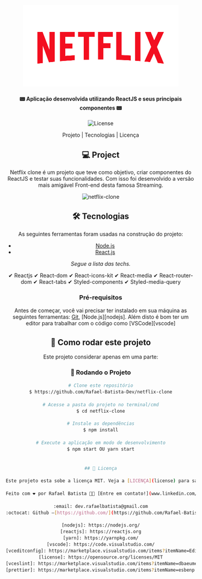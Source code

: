 <center>
<div align="center"> 
<p align="center" width= '30%'>
<img alt="netflix-clone" title="#netflix-clone" src="https://github.com/Rafael-Batista-Dev/netflix-clone/blob/master/src/images/logo@1.png" />
</p>
</div>
<h4 align="center"> 
	📟 Aplicação desenvolvida utilizando ReactJS e seus principais componentes 📟
</h4>

<p align="center">
	  
  
  <img alt="License" src="https://img.shields.io/badge/license-MIT-brightgreen"> 
<p>

<p align="center">
  Projeto |
  Tecnologias |
  Licença
</p>

## 💻 Project

Netflix clone é um projeto que teve como objetivo, criar componentes do ReactJS e testar suas funcionalidades. Com isso foi desenvolvido a versão mais amigável Front-end desta famosa Streaming.

<p align="center" width= '100%'>
<img alt="netflix-clone" title="#netflix-clone" src="https://github.com/Rafael-Batista-Dev/netflix-clone/blob/master/src/images/netflix-clone.gif" />
</p>

## 🛠 Tecnologias

As seguintes ferramentas foram usadas na construção do projeto:

- [Node.js](https://nodejs.org/en/)
- [React.js](https://reactjs.org)

_Segue a lista das techs._

✔ Reactjs
✔ React-dom
✔ React-icons-kit
✔ React-media
✔ React-router-dom
✔ React-tabs
✔ Styled-components
✔ Styled-media-query

### Pré-requisitos

Antes de começar, você vai precisar ter instalado em sua máquina as seguintes ferramentas:
[Git](https://git-scm.com), [Node.js][nodejs].
Além disto é bom ter um editor para trabalhar com o código como [VSCode][vscode]


## 🚀 Como rodar este projeto

Este projeto considerar apenas em uma parte:

### 🎲 Rodando o Projeto

```bash
# Clone este repositório
$ https://github.com/Rafael-Batista-Dev/netflix-clone

# Acesse a pasta do projeto no terminal/cmd
$ cd netflix-clone

# Instale as dependências
$ npm install

# Execute a aplicação em modo de desenvolvimento
$ npm start OU yarn start


## 📝 Licença

Este projeto esta sobe a licença MIT. Veja a [LICENÇA](license) para saber mais.

Feito com ❤️ por Rafael Batista 👋🏽 [Entre em contato!](www.linkedin.com/in/rafa-dev)

:email: dev.rafaelbatista@gmail.com
:octocat: Github –[https://github.com/](https://github.com/Rafael-Batista-Dev)

[nodejs]: https://nodejs.org/
[reactjs]: https://reactjs.org
[yarn]: https://yarnpkg.com/
[vscode]: https://code.visualstudio.com/
[vceditconfig]: https://marketplace.visualstudio.com/items?itemName=EditorConfig.EditorConfig
[license]: https://opensource.org/licenses/MIT
[vceslint]: https://marketplace.visualstudio.com/items?itemName=dbaeumer.vscode-eslint
[prettier]: https://marketplace.visualstudio.com/items?itemName=esbenp.prettier-vscode
```
